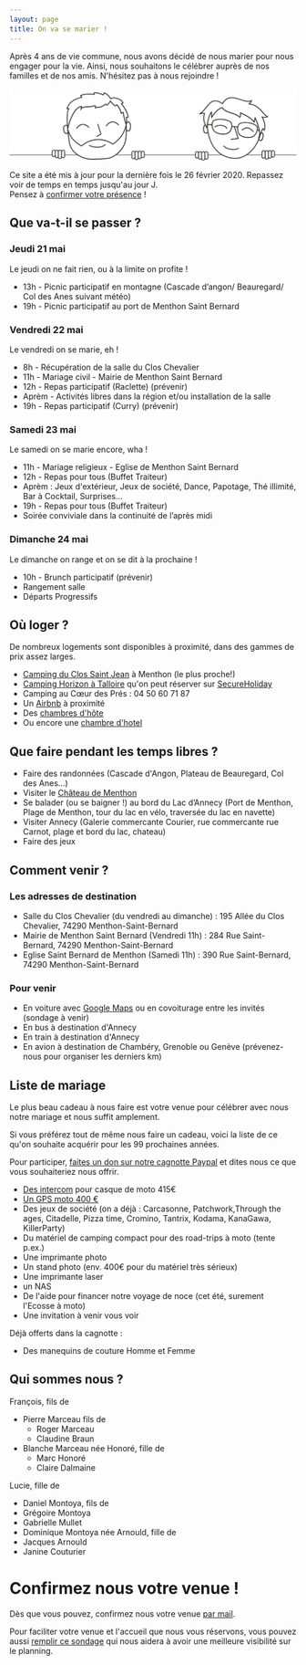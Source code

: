 ```yaml
---
layout: page
title: On va se marier !
---
```


Après 4 ans de vie commune, nous avons décidé de nous marier pour nous engager pour la vie. Ainsi, nous souhaitons le célébrer auprès de nos familles et de nos amis. N'hésitez pas à nous rejoindre !

![image de nous](/assets/banner.svg)

Ce site a été mis à jour pour la dernière fois le 26 février 2020. Repassez voir de temps en temps jusqu'au jour J.  
Pensez à [confirmer votre présence]() !


## Que va-t-il se passer ?
### Jeudi 21 mai
Le jeudi on ne fait rien, ou à la limite on profite !

* 13h - Picnic participatif en montagne (Cascade d’angon/ Beauregard/ Col des Anes suivant météo)
* 19h - Picnic participatif au port de Menthon Saint Bernard

### Vendredi 22 mai
Le vendredi on se marie, eh !

* 8h - Récupération de la salle du Clos Chevalier
* 11h - Mariage civil - Mairie de Menthon Saint Bernard
* 12h - Repas participatif (Raclette) (prévenir)
* Aprèm - Activités libres dans la région et/ou installation de la salle
* 19h - Repas participatif (Curry) (prévenir)

### Samedi 23 mai
Le samedi on se marie encore, wha !

* 11h - Mariage religieux - Eglise de Menthon Saint Bernard
* 12h - Repas pour tous (Buffet Traiteur)
* Aprèm : Jeux d'extérieur, Jeux de société, Dance, Papotage, Thé illimité, Bar à Cocktail, Surprises...
* 19h - Repas pour tous (Buffet Traiteur)
* Soirée conviviale dans la continuité de l’après midi

### Dimanche 24 mai
Le dimanche on range et on se dit à la prochaine !
* 10h - Brunch participatif (prévenir)
* Rangement salle
* Départs Progressifs

## Où loger ?
De nombreux logements sont disponibles à proximité, dans des gammes de prix assez larges.
* [Camping du Clos Saint Jean](https://www.campingclosdonjean.com/) à Menthon (le plus proche!)
* [Camping Horizon à Talloire](http://www.camping-horizon.fr/index.htm) qu'on peut réserver sur [SecureHoliday](https://premium.secureholiday.net/fr/4180/)
* Camping au Cœur des Prés : 04 50 60 71 87
* Un [Airbnb](https://www.airbnb.fr/s/Menthon~Saint~Bernard--France/homes?refinement_paths%5B%5D=%2Fhomes&current_tab_id=home_tab&selected_tab_id=home_tab&source=mc_search_bar&click_referer=t%3ASEE_ALL%7Csid%3Afd6573b7-eaff-4a36-a0e0-ca05c28d7650%7Cst%3ALANDING_PAGE_MARQUEE&ne_lat=45.90271147982516&ne_lng=6.254606644672208&sw_lat=45.83505848749692&sw_lng=6.169462601703458&zoom=13&search_by_map=true&search_type=unknown&screen_size=large&hide_dates_and_guests_filters=false&checkin=2020-05-21&checkout=2020-05-24&adults=1) à proximité
* Des [chambres d'hôte](https://www.chambres-hotes.fr/chambres-hotes-search.html?mots_cles=Menthon%20Saint-Bernard&id_ville=32487&lat_lon_centre=45.840794,6.216505&rayon=6&date_arrivee=21%2F05%2F2020&date_depart=24%2F05%2F2020&nb_adultes=1&nb_enfants=0&nb_personnes=1&nb_chambres=1&prix_mini=&prix_maxi=&capa_max_ch_famille=&section_site_default=chambreshotes&s=1)
* Ou encore une [chambre d'hotel](https://www.viamichelin.fr/web/Hotels?geoboundaries=45.8397429,6.1701107:45.8836155,6.2319088)

## Que faire pendant les temps libres ?
* Faire des randonnées (Cascade d'Angon, Plateau de Beauregard, Col des Anes...)
* Visiter le [Château de Menthon](https://www.chateau-de-menthon.com/)
* Se balader (ou se baigner !) au bord du Lac d’Annecy (Port de Menthon, Plage de Menthon, tour du lac en vélo, traversée du lac en navette)
* Visiter Annecy (Galerie commercante Courier, rue commercante rue Carnot, plage et bord du lac, chateau)
* Faire des jeux

## Comment venir ?
### Les adresses de destination
* Salle du Clos Chevalier (du vendredi au dimanche) : 195 Allée du Clos Chevalier, 74290 Menthon-Saint-Bernard  
* Mairie de Menthon Saint Bernard (Vendredi 11h) : 284 Rue Saint-Bernard, 74290 Menthon-Saint-Bernard  
* Eglise Saint Bernard de Menthon (Samedi 11h) : 390 Rue Saint-Bernard, 74290 Menthon-Saint-Bernard  

### Pour venir
* En voiture avec [Google Maps](https://www.google.fr/maps/dir//74290+Menthon-Saint-Bernard/@45.8605377,6.1597176,13z/data=!4m9!4m8!1m0!1m5!1m1!1s0x478b9192898904af:0x408ab2ae4ba9c80!2m2!1d6.194737!2d45.860543!3e0) ou en
covoiturage entre les invités (sondage à venir)
* En bus à destination d'Annecy
* En train à destination d'Annecy
* En avion à destination de Chambéry, Grenoble ou Genève (prévenez-nous pour organiser les derniers km)

## Liste de mariage
Le plus beau cadeau à nous faire est votre venue pour célébrer avec nous notre mariage et nous suffit amplement.

Si vous préférez tout de même nous faire un cadeau, voici la liste de ce qu'on souhaite acquérir pour les 99 prochaines années.

Pour participer, [faites un don sur notre cagnotte Paypal](https://paypal.me/pools/c/8mKyJgbJcC) et dites nous ce que vous souhaiteriez nous offrir.


* [Des intercom](https://www.speedway.fr/194519-kit-bluetooth-cardo-scala-rider-freecom-4-duo.html) pour casque de moto 415€
* [Un GPS moto 400 €](https://www.tomtom.com/fr_fr/drive/motorcycle/products/rider-550/)
* Des jeux de société (on a déjà : Carcasonne, Patchwork,Through the ages, Citadelle, Pizza time, Cromino, Tantrix, Kodama, KanaGawa, KillerParty)
* Du matériel de camping compact pour des road-trips à moto (tente p.ex.)
* Une imprimante photo
* Un stand photo (env. 400€ pour du matériel très sérieux)
* Une imprimante laser
* un NAS
* De l'aide pour financer notre voyage de noce (cet été, surement l'Ecosse à moto)
* Une invitation à venir vous voir

Déjà offerts dans la cagnotte :
* Des manequins de couture Homme et Femme

## Qui sommes nous ?
François, fils de
* Pierre Marceau fils de
  * Roger Marceau
  * Claudine Braun
* Blanche Marceau née Honoré, fille de
  * Marc Honoré
  * Claire Dalmaine

Lucie, fille de
 * Daniel Montoya, fils de
  * Grégoire Montoya
  * Gabrielle Mullet
 * Dominique Montoya née Arnould, fille de
  * Jacques Arnould
  * Janine Couturier

# Confirmez nous votre venue !
Dès que vous pouvez, confirmez nous votre venue [par mail](/about).

Pour faciliter votre venue et l'accueil que nous vous réservons, vous pouvez aussi [remplir ce sondage](https://forms.gle/WHTeDyvUgwcKVY9x8) qui nous aidera à avoir une meilleure visibilité sur le planning.
